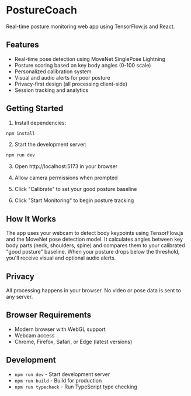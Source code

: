 # PostureCoach

Real-time posture monitoring web app using TensorFlow.js and React.

## Features
- Real-time pose detection using MoveNet SinglePose Lightning
- Posture scoring based on key body angles (0-100 scale)
- Personalized calibration system
- Visual and audio alerts for poor posture
- Privacy-first design (all processing client-side)
- Session tracking and analytics

## Getting Started

1. Install dependencies:
```bash
npm install
```

2. Start the development server:
```bash
npm run dev
```

3. Open http://localhost:5173 in your browser

4. Allow camera permissions when prompted

5. Click "Calibrate" to set your good posture baseline

6. Click "Start Monitoring" to begin posture tracking

## How It Works

The app uses your webcam to detect body keypoints using TensorFlow.js and the MoveNet pose detection model. It calculates angles between key body parts (neck, shoulders, spine) and compares them to your calibrated "good posture" baseline. When your posture drops below the threshold, you'll receive visual and optional audio alerts.

## Privacy

All processing happens in your browser. No video or pose data is sent to any server.

## Browser Requirements

- Modern browser with WebGL support
- Webcam access
- Chrome, Firefox, Safari, or Edge (latest versions)

## Development

- `npm run dev` - Start development server
- `npm run build` - Build for production
- `npm run typecheck` - Run TypeScript type checking